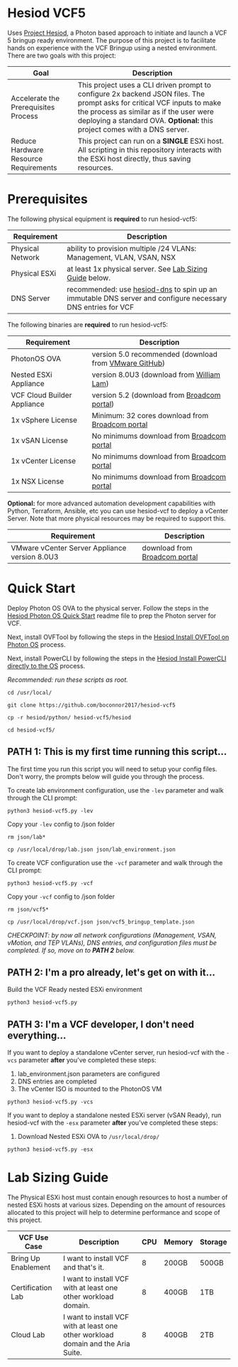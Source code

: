 # Hesiod VCF5
Uses [Project Hesiod](https://github.com/boconnor2017/hesiod), a Photon based approach to initiate and launch a VCF 5 bringup ready environment. The purpose of this project is to facilitate hands on experience with the VCF Bringup using a nested environment. There are two goals with this project:

| Goal | Description |
|------|-------------|
| Accelerate the Prerequisites Process | This project uses a CLI driven prompt to configure 2x backend JSON files. The prompt asks for critical VCF inputs to make the process as similar as if the user were deploying a standard OVA. **Optional:** this project comes with a DNS server. |
| Reduce Hardware Resource Requirements | This project can run on a **SINGLE** ESXi host. All scripting in this repository interacts with the ESXi host directly, thus saving resources. | 

# Prerequisites
The following physical equipment is **required** to run hesiod-vcf5:

| Requirement | Description |
|-------------|-------------|
| Physical Network | ability to provision multiple /24 VLANs: Management, VLAN, VSAN, NSX |
| Physical ESXi | at least 1x physical server. See [Lab Sizing Guide](#lab-sizing-guide) below. |
| DNS Server | recommended: use [hesiod-dns](https://github.com/boconnor2017/hesiod-dns) to spin up an immutable DNS server and configure necessary DNS entries for VCF |

The following binaries are **required** to run hesiod-vcf5:

| Requirement | Description |
|-------------|-------------|
| PhotonOS OVA | version 5.0 recommended (download from [VMware GitHub](https://vmware.github.io/photon/)) |
| Nested ESXi Appliance | version 8.0U3 (download from [William Lam](https://williamlam.com/nested-virtualization/nested-esxi-virtual-appliance)) |
| VCF Cloud Builder Appliance | version 5.2 (download from [Broadcom portal](https://community.broadcom.com/vmware-cloud-foundation/home)) |
| 1x vSphere License | Minimum: 32 cores download from [Broadcom portal](https://community.broadcom.com/vmware-cloud-foundation/home) |
| 1x vSAN License | No minimums download from [Broadcom portal](https://community.broadcom.com/vmware-cloud-foundation/home) |
| 1x vCenter License | No minimums download from [Broadcom portal](https://community.broadcom.com/vmware-cloud-foundation/home) |
| 1x NSX License | No minimums download from [Broadcom portal](https://community.broadcom.com/vmware-cloud-foundation/home) |

**Optional:** for more advanced automation development capabilities with Python, Terraform, Ansible, etc you can use hesiod-vcf to deploy a vCenter Server. Note that more physical resources may be required to support this. 

|Requirement | Description |
|------------|-------------|
| VMware vCenter Server Appliance version 8.0U3 | download from [Broadcom portal](https://community.broadcom.com/vmware-cloud-foundation/home) |

# Quick Start
Deploy Photon OS OVA to the physical server. Follow the steps in the [Hesiod Photon OS Quick Start](https://github.com/boconnor2017/hesiod/blob/main/photon/readme.md) readme file to prep the Photon server for VCF. 

Next, install OVFTool by following the steps in the [Hesiod Install OVFTool on Photon OS](https://github.com/boconnor2017/hesiod/tree/main/ovftool) process.

Next, install PowerCLI by following the steps in the [Hesiod Install PowerCLI directly to the OS](https://github.com/boconnor2017/hesiod/blob/main/powershell/readme.md) process.

*Recommended: run these scripts as root.*
```
cd /usr/local/
```
```
git clone https://github.com/boconnor2017/hesiod-vcf5
```
```
cp -r hesiod/python/ hesiod-vcf5/hesiod
```
```
cd hesiod-vcf5/
```

## PATH 1: This is my first time running this script...
The first time you run this script you will need to setup your config files. Don't worry, the prompts below will guide you through the process.

To create lab environment configuration, use the `-lev` parameter and walk through the CLI prompt:
```
python3 hesiod-vcf5.py -lev
```

Copy your `-lev` config to /json folder
```
rm json/lab*
```
```
cp /usr/local/drop/lab.json json/lab_environment.json
```

To create VCF configuration use the `-vcf` parameter and walk through the CLI prompt:
```
python3 hesiod-vcf5.py -vcf
```

Copy your `-vcf` config to /json folder
```
rm json/vcf5*
```
```
cp /usr/local/drop/vcf.json json/vcf5_bringup_template.json
```

*CHECKPOINT: by now all network configurations (Management, VSAN, vMotion, and TEP VLANs), DNS entries, and configuration files must be completed. If so, move on to **PATH 2** below.*

## PATH 2: I'm a pro already, let's get on with it...
Build the VCF Ready nested ESXi environment
```
python3 hesiod-vcf5.py 
```

## PATH 3: I'm a VCF developer, I don't need everything...
If you want to deploy a standalone vCenter server, run hesiod-vcf with the `-vcs` parameter **after** you've completed these steps:
1. lab_environment.json parameters are configured
2. DNS entries are completed
3. The vCenter ISO is mounted to the PhotonOS VM
```
python3 hesiod-vcf5.py -vcs
```

If you want to deploy a standalone nested ESXi server (vSAN Ready), run hesiod-vcf with the `-esx` parameter **after** you've completed these steps:
1. Download Nested ESXi OVA to `/usr/local/drop/`
```
python3 hesiod-vcf5.py -esx
```

# Lab Sizing Guide
The Physical ESXi host must contain enough resources to host a number of nested ESXi hosts at various sizes. Depending on the amount of resources allocated to this project will help to determine performance and scope of this project.

| VCF Use Case | Description | CPU | Memory | Storage |
|----------|-------------|-----|--------|---------|
| Bring Up Enablement | I want to install VCF and that's it. | 8 | 200GB | 500GB |
| Certification Lab | I want to install VCF with at least one other workload domain. | 8 | 400GB | 1TB |
| Cloud Lab | I want to install VCF with at least one other workload domain and the Aria Suite. | 8 | 400GB | 2TB |